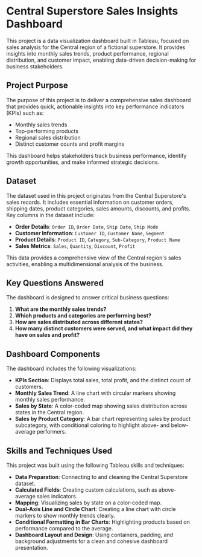 # Central Superstore Sales Insights Dashboard

This project is a data visualization dashboard built in Tableau, focused on sales analysis for the Central region of a fictional superstore. It provides insights into monthly sales trends, product performance, regional distribution, and customer impact, enabling data-driven decision-making for business stakeholders.

## Project Purpose
The purpose of this project is to deliver a comprehensive sales dashboard that provides quick, actionable insights into key performance indicators (KPIs) such as:
- Monthly sales trends
- Top-performing products
- Regional sales distribution
- Distinct customer counts and profit margins

This dashboard helps stakeholders track business performance, identify growth opportunities, and make informed strategic decisions.

## Dataset
The dataset used in this project originates from the Central Superstore's sales records. It includes essential information on customer orders, shipping dates, product categories, sales amounts, discounts, and profits. Key columns in the dataset include:
- **Order Details**: `Order ID`, `Order Date`, `Ship Date`, `Ship Mode`
- **Customer Information**: `Customer ID`, `Customer Name`, `Segment`
- **Product Details**: `Product ID`, `Category`, `Sub-Category`, `Product Name`
- **Sales Metrics**: `Sales`, `Quantity`, `Discount`, `Profit`

This data provides a comprehensive view of the Central region's sales activities, enabling a multidimensional analysis of the business.

## Key Questions Answered
The dashboard is designed to answer critical business questions:
1. **What are the monthly sales trends?**
2. **Which products and categories are performing best?**
3. **How are sales distributed across different states?**
4. **How many distinct customers were served, and what impact did they have on sales and profit?**

## Dashboard Components
The dashboard includes the following visualizations:
- **KPIs Section**: Displays total sales, total profit, and the distinct count of customers.
- **Monthly Sales Trend**: A line chart with circular markers showing monthly sales performance.
- **Sales by State**: A color-coded map showing sales distribution across states in the Central region.
- **Sales by Product Category**: A bar chart representing sales by product subcategory, with conditional coloring to highlight above- and below-average performers.

## Skills and Techniques Used
This project was built using the following Tableau skills and techniques:
- **Data Preparation**: Connecting to and cleaning the Central Superstore dataset.
- **Calculated Fields**: Creating custom calculations, such as above-average sales indicators.
- **Mapping**: Visualizing sales by state on a color-coded map.
- **Dual-Axis Line and Circle Chart**: Creating a line chart with circle markers to show monthly trends clearly.
- **Conditional Formatting in Bar Charts**: Highlighting products based on performance compared to the average.
- **Dashboard Layout and Design**: Using containers, padding, and background adjustments for a clean and cohesive dashboard presentation.


